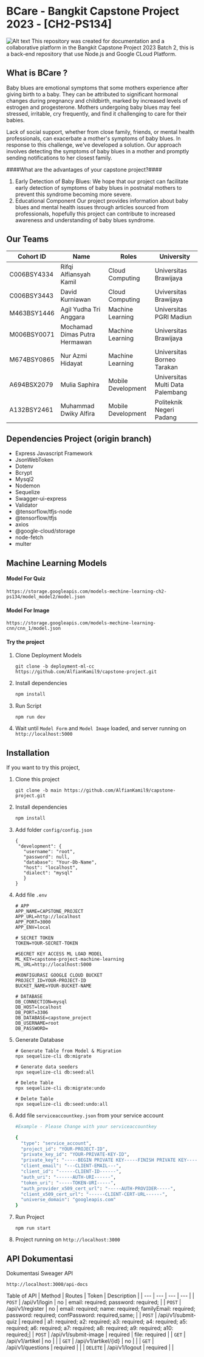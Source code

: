 ﻿# BCare - Bangkit Capstone Project 2023 - [CH2-PS134] 
![Alt text](https://github.com/AlfianKamil9/capstone-project/assets/113516282/ddf2137d-71ac-46cd-8c37-e949869c0a1c) 
This repository was created for documentation and a collaborative platform in the Bangkit Capstone Project 2023 Batch 2, this is a back-end repository that use Node.js and Google CLoud Platform.
## What is BCare ?
Baby blues are emotional symptoms that some mothers experience after giving birth to a baby. They can be attributed to significant hormonal changes during pregnancy and childbirth, marked by increased levels of estrogen and progesterone. Mothers undergoing baby blues may feel stressed, irritable, cry frequently, and find it challenging to care for their babies.

Lack of social support, whether from close family, friends, or mental health professionals, can exacerbate a mother's symptoms of baby blues. In response to this challenge, we've developed a solution. Our approach involves detecting the symptoms of baby blues in a mother and promptly sending notifications to her closest family.

####What are the advantages of your capstone project?####
1. Early Detection of Baby Blues:
We hope that our project can facilitate early detection of symptoms of baby blues in postnatal mothers to prevent this syndrome becoming more severe.
2. Educational Component
Our project provides information about baby blues and mental health issues through articles sourced from professionals, hopefully this project can contribute to increased awareness and understanding of baby blues syndrome.


## Our Teams
| Cohort ID | Name | Roles | University |
| ---    |  ---   | ---  | ---         |
| C006BSY4334 |  Rifqi Alfiansyah Kamil  | Cloud Computing  |   Universitas Brawijaya  |
| C006BSY3443 |  David Kurniawan  | Cloud Computing | Uviversitas Brawijaya |
| M463BSY1446 | Agil Yudha Tri Anggara | Machine Learning | Universitas PGRI Madiun |
| M006BSY0071 | Mochamad Dimas Putra Hermawan | Machine Learning | Universitas Brawijaya |
| M674BSY0865 | Nur Azmi Hidayat | Machine Learning | Universitas Borneo Tarakan |
| A694BSX2079 | Mulia Saphira | Mobile Development | Universitas Multi Data Palembang |
| A132BSY2461 | Muhammad Dwiky Alfira | Mobile Development | Politeknik Negeri Padang |

## Dependencies Project (origin branch)
- Express Javascript Framework
- JsonWebToken
- Dotenv
- Bcrypt
- Mysql2
- Nodemon
- Sequelize
- Swagger-ui-express
- Validator
- @tensorflow/tfjs-node
- @tensorflow/tfjs
- axios
- @google-cloud/storage
- node-fetch
- multer
## Machine Learning Models
#### Model For Quiz
   
   ```ModelQuiz
   https://storage.googleapis.com/models-mechine-learning-ch2-ps134/model_model2/model.json
   ```
#### Model For Image

   ```ModelImage
   https://storage.googleapis.com/models-mechine-learning-cnn/cnn_1/model.json
   ```
#### Try the project
1. Clone Deployment Models
   
   ```Clone
   git clone -b deployment-ml-cc https://github.com/AlfianKamil9/capstone-project.git
   ```
2. Install dependencies
   
   ```Bash
   npm install
   ```
3. Run Script
   
   ```Script
   npm run dev
   ```
4. Wait until `Model Form` and `Model Image` loaded, and server running on `http://localhost:5000`
## Installation 
If you want to try this project,
1. Clone this project
   
   ```Clone
   git clone -b main https://github.com/AlfianKamil9/capstone-project.git
   ````
2. Install dependencies

   ```Bash
   npm install
   ```
3. Add folder `config/config.json`

   ```Bashline
   {
    "development": {
      "username": "root",
      "password": null,
      "database": "Your-Db-Name",
      "host": "localhost",
      "dialect": "mysql"
      }
   }
   ```
4. Add file `.env`

   ```Bashenv
   # APP
   APP_NAME=CAPSTONE_PROJECT
   APP_URL=http://localhost
   APP_PORT=3000
   APP_ENV=local
   
   # SECRET TOKEN
   TOKEN=YOUR-SECRET-TOKEN
   
   #SECRET KEY ACCESS ML LOAD MODEL
   ML_KEY=capstone-project-machine-learning
   ML_URL=http://localhost:5000
   
   #KONFIGURASI GOOGLE CLOUD BUCKET
   PROJECT_ID=YOUR-PROJECT-ID
   BUCKET_NAME=YOUR-BUCKET-NAME
   
   # DATABASE
   DB_CONNECTION=mysql
   DB_HOST=localhost
   DB_PORT=3306
   DB_DATABASE=capstone_project
   DB_USERNAME=root
   DB_PASSWORD=
   ```

5. Generate Database
   
   ```Bashdb
   # Generate Table from Model & Migration
   npx sequelize-cli db:migrate
 
   # Generate data seeders
   npx sequelize-cli db:seed:all
 
   # Delete Table
   npx sequelize-cli db:migrate:undo
 
   # Delete Table
   npx sequelize-cli db:seed:undo:all
   ```

6. Add file `serviceaccountkey.json` from your service account

   ```bash
   #Example - Please Change with your serviceaccountkey

   {
     "type": "service_account",
     "project_id": "YOUR-PROJECT-ID",
     "private_key_id": "YOUR-PRIVATE-KEY-ID",
     "private_key": "-----BEGIN PRIVATE KEY-----FINISH PRIVATE KEY-----"
     "client_email": "---CLIENT-EMAIL---",
     "client_id": "------CLIENT-ID------",
     "auth_uri": "------AUTH-URI------",
     "token_uri": "-----TOKEN-URI-----",
     "auth_provider_x509_cert_url": "-----AUTH-PROVIDER-----",
     "client_x509_cert_url": "------CLIENT-CERT-URL------",
     "universe_domain": "googleapis.com"
   }
   
   ```
7. Run Project

   ```Bashrun
   npm run start
   ```
8. Project running on `http://localhost:3000`

## API Dokumentasi
Dokumentasi Sweager API
```Bashlink
http://localhost:3000/api-docs
```
Table of API
| Method | Routes | Token | Description |
| ---    |  ---   | ---  | ---         |
| `POST` | /api/v1/login | no | email: required;  password: required; |
| `POST` | /api/v1/register | no | email: required; name: required; familyEmail: required; password: required; confPassword: required,same; |
| `POST` | /api/v1/submit-quiz | required | a1: required; a2: required; a3: required; a4: required; a5: required; a6: required; a7: required; a8: required; a9: required; a10: required;|
| `POST` | /api/v1/submit-image | required | file: required |
| `GET`  | /api/v1/artikel | no | |
| `GET`  | /api/v1/artikel/{id} | no | |
| `GET` | /api/v1/questions | required | |
| `DELETE` | /api/v1/logout | required | |
